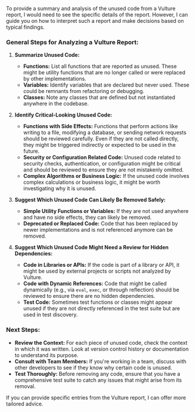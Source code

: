 To provide a summary and analysis of the unused code from a Vulture report, I would need to see the specific details of the report. However, I can guide you on how to interpret such a report and make decisions based on typical findings.

### General Steps for Analyzing a Vulture Report:

1. **Summarize Unused Code:**
   - **Functions:** List all functions that are reported as unused. These might be utility functions that are no longer called or were replaced by other implementations.
   - **Variables:** Identify variables that are declared but never used. These could be remnants from refactoring or debugging.
   - **Classes:** Note any classes that are defined but not instantiated anywhere in the codebase.

2. **Identify Critical-Looking Unused Code:**
   - **Functions with Side Effects:** Functions that perform actions like writing to a file, modifying a database, or sending network requests should be reviewed carefully. Even if they are not called directly, they might be triggered indirectly or expected to be used in the future.
   - **Security or Configuration Related Code:** Unused code related to security checks, authentication, or configuration might be critical and should be reviewed to ensure they are not mistakenly omitted.
   - **Complex Algorithms or Business Logic:** If the unused code involves complex calculations or business logic, it might be worth investigating why it is unused.

3. **Suggest Which Unused Code Can Likely Be Removed Safely:**
   - **Simple Utility Functions or Variables:** If they are not used anywhere and have no side effects, they can likely be removed.
   - **Deprecated or Replaced Code:** Code that has been replaced by newer implementations and is not referenced anymore can be removed.

4. **Suggest Which Unused Code Might Need a Review for Hidden Dependencies:**
   - **Code in Libraries or APIs:** If the code is part of a library or API, it might be used by external projects or scripts not analyzed by Vulture.
   - **Code with Dynamic References:** Code that might be called dynamically (e.g., via `eval`, `exec`, or through reflection) should be reviewed to ensure there are no hidden dependencies.
   - **Test Code:** Sometimes test functions or classes might appear unused if they are not directly referenced in the test suite but are used in test discovery.

### Next Steps:

- **Review the Context:** For each piece of unused code, check the context in which it was written. Look at version control history or documentation to understand its purpose.
- **Consult with Team Members:** If you're working in a team, discuss with other developers to see if they know why certain code is unused.
- **Test Thoroughly:** Before removing any code, ensure that you have a comprehensive test suite to catch any issues that might arise from its removal.

If you can provide specific entries from the Vulture report, I can offer more tailored advice.